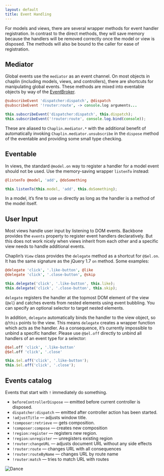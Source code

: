 ```yaml
---
layout: default
title: Event Handling
---
```


For models and views, there are several wrapper methods for event handler registration.  In contrast to the direct methods, they will save memory because the handlers will be removed correctly once the model or view is disposed. The methods will also be bound to the caller for ease of registration.

## Mediator

Global events use the `mediator` as an event channel. On most objects in chaplin (including models, views, and controllers), there are shortcuts for manipulating global events. These methods are mixed into eventable objects by way of the [EventBroker][].

[EventBroker]: chaplin.event_broker.html

```coffeescript
@subscribeEvent 'dispatcher:dispatch', @dispatch
@subscribeEvent '!router:route', -> console.log arguments...
```

```javascript
this.subscribeEvent('dispatcher:dispatch', this.dispatch);
this.subscribeEvent('!router:route', console.log.bind(console));
```

These are aliased to `Chaplin.mediator.*` with the additional benefit of automatically invoking `Chaplin.mediator.unsubscribe` in the `dispose` method of the eventable and providing some small type checking.

## Eventable

In views, the standard `@model.on` way to register a handler for a model event should not be used. Use the memory-saving wrapper `listenTo` instead:

```coffeescript
@listenTo @model, 'add', @doSomething
```

```javascript
this.listenTo(this.model, 'add', this.doSomething);
```

In a model, it’s fine to use `on` directly as long as the handler is a method of the model itself.

## User Input

Most views handle user input by listening to DOM events. Backbone provides the `events` property to register event handlers declaratively. But this does not work nicely when views inherit from each other and a specific view needs to handle additional events.

Chaplin’s `View` class provides the `delegate` method as a shortcut for `@$el.on`. It has the same signature as the jQuery 1.7 `on` method. Some examples:

```coffeescript
@delegate 'click', '.like-button', @like
@delegate 'click', '.close-button', @skip
```

```javascript
this.delegate('click', '.like-button', this.like);
this.delegate('click', '.close-button', this.skip);
```

`delegate` registers the handler at the topmost DOM element of the view (`@el`) and catches events from nested elements using event bubbling. You can specify an optional selector to target nested elements.

In addition, `delegate` automatically binds the handler to the view object, so `@`/`this` points to the view. This means `delegate` creates a wrapper function which acts as the handler. As a consequence, it’s currently impossible to unbind a specific handler. Please use `@$el.off` directly to unbind all handlers of an event type for a selector:

```coffeescript
@$el.off 'click', '.like-button'
@$el.off 'click', '.close'
```

```javascript
this.$el.off('click', '.like-button');
this.$el.off('click', '.close');
```

## Events catalog

Events that start with `!` immediately do something.

* `beforeControllerDispose` — emitted before current controller is disposed.
* `dispatcher:dispatch` — emitted after controller action has been started.
* `!adjustTitle` — adjusts window title.
* `!composer:retrieve` — gets composition.
* `!composer:compose` — creates new composition
* `!region:register` — registers new region.
* `!region:unregister` — unregisters existing region
* `!router:changeURL` — adjusts document URL without any side effects
* `!router:route` — changes URL with all consequences
* `!router:routeByName` — changes URL by route name
* `!router:match` — tries to match URL with routes

![Dance](http://s3.amazonaws.com/imgly_production/3362020/original.jpg)
